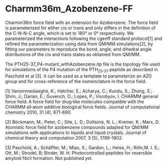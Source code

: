 # Charmm36m_Azobenzene-FF
Charmm36m force field with an extension for Azobenzene.
The force field is parameterized for either cis or trans and only differs in the definition of the C-N-N-C angle, which is set to 180° or 0° respectively.
We parameterized the interactions following the cgenff standard protocol[1] and refined the parameterization using data from QM/MM simulations[2], by fitting our parameters to reproduce the bond, angle, and dihedral angle distributions of the cis and trans states as obtained from QM/MM.

The PTH25-37_P4-mutant_withAzobenzene.itp file is the topology file used for simulations of the P4 mutation of the PTH<sub>25-37</sub> peptide as described in Paschold et al [3]. It can be used as a template to parameterize an AZO group and for cross-reference of the nomenclature in the force field.


[1] Vanommeslaeghe, K.; Hatcher, E.; Acharya, C.; Kundu, S.; Zhong, S.; Shim, J.; Darian, E.; Guvench, O.; Lopes, P.; Vorobyov, I. CHARMM general force field: A force field for drug‐like molecules compatible with the CHARMM all‐atom additive biological force fields. Journal of computational chemistry 2010, 31 (4), 671-690.

[2] Böckmann, M.; Peter, C.; Site, L. D.; Doltsinis, N. L.; Kremer, K.; Marx, D. Atomistic force field for azobenzene compounds adapted for QM/MM simulations with applications to liquids and liquid crystals. Journal of chemical theory and computation 2007, 3 (5), 1789-1802.

[3] Paschold, A.; Schäffler, M.; Miao, X.; Gardon, L.; Heise, H.; Röhr,M. I. S.; Ott, M.; Strodel, B; Binder, W. H. Photocontrolled peptides for reversible amyloid fibril formation. Not published yet.
